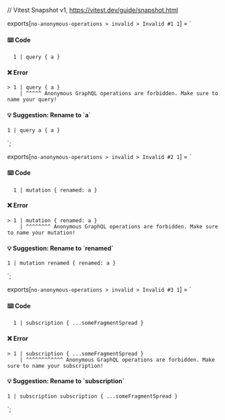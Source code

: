 // Vitest Snapshot v1, https://vitest.dev/guide/snapshot.html

exports[`no-anonymous-operations > invalid > Invalid #1 1`] = `
#### ⌨️ Code

      1 | query { a }

#### ❌ Error

    > 1 | query { a }
        | ^^^^^ Anonymous GraphQL operations are forbidden. Make sure to name your query!

#### 💡 Suggestion: Rename to \`a\`

    1 | query a { a }
`;

exports[`no-anonymous-operations > invalid > Invalid #2 1`] = `
#### ⌨️ Code

      1 | mutation { renamed: a }

#### ❌ Error

    > 1 | mutation { renamed: a }
        | ^^^^^^^^ Anonymous GraphQL operations are forbidden. Make sure to name your mutation!

#### 💡 Suggestion: Rename to \`renamed\`

    1 | mutation renamed { renamed: a }
`;

exports[`no-anonymous-operations > invalid > Invalid #3 1`] = `
#### ⌨️ Code

      1 | subscription { ...someFragmentSpread }

#### ❌ Error

    > 1 | subscription { ...someFragmentSpread }
        | ^^^^^^^^^^^^ Anonymous GraphQL operations are forbidden. Make sure to name your subscription!

#### 💡 Suggestion: Rename to \`subscription\`

    1 | subscription subscription { ...someFragmentSpread }
`;
